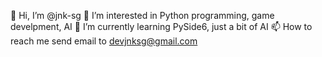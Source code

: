 👋 Hi, I’m @jnk-sg
👀 I’m interested in Python programming, game develpment, AI
🌱 I’m currently learning PySide6, just a bit of AI
📫 How to reach me send email to devjnksg@gmail.com

<!---
jnk-sg/jnk-sg is a ✨ special ✨ repository because its `README.md` (this file) appears on your GitHub profile.
You can click the Preview link to take a look at your changes.
--->
